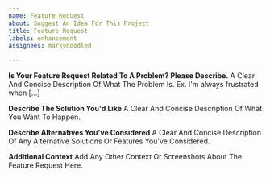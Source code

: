 ```yaml
---
name: Feature Request
about: Suggest An Idea For This Project
title: Feature Request
labels: enhancement
assignees: markydoodled

---
```


**Is Your Feature Request Related To A Problem? Please Describe.**
A Clear And Concise Description Of What The Problem Is. Ex. I'm always frustrated when [...]

**Describe The Solution You'd Like**
A Clear And Concise Description Of What You Want To Happen.

**Describe Alternatives You've Considered**
A Clear And Concise Description Of Any Alternative Solutions Or Features You've Considered.

**Additional Context**
Add Any Other Context Or Screenshots About The Feature Request Here.
